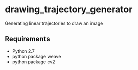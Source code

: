 # drawing_trajectory_generator
Generating linear trajectories to draw an image
## Requirements
* Python 2.7
* python package weave
* python package cv2
